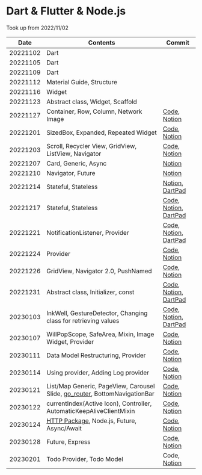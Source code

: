 # Dart & Flutter & Node.js

Took up from 2022/11/02

| Date     | Contents                                                     | Commit                                                       |
| -------- | ------------------------------------------------------------ | ------------------------------------------------------------ |
| 20221102 | Dart                                                         |                                                              |
| 20221105 | Dart                                                         |                                                              |
| 20221109 | Dart                                                         |                                                              |
| 20221112 | Material Guide, Structure                                    |                                                              |
| 20221116 | Widget                                                       |                                                              |
| 20221123 | Abstract class, Widget, Scaffold                             |                                                              |
| 20221127 | Container, Row, Column, Network Image                        | [Code](https://github.com/saanghyuk/flutter-nodejs-study/commits/main), [Notion](https://www.notion.so/ab180/7th-2022-11-27-e5abbceb9ba145bd877dbfaa00760ad4) |
| 20221201 | SizedBox, Expanded, Repeated Widget                          | [Code](https://github.com/saanghyuk/flutter-nodejs-study/tree/e10b61a38aece4a7a845e7809f5150b3631117b1), [Notion](https://www.notion.so/ab180/8th-20221201-31cb545064b34e7a931a0cea0d1a7561) |
| 20221203 | Scroll, Recycler View, GridView, ListView, Navigator         | [Code](https://github.com/saanghyuk/flutter-nodejs-study/tree/c57a883af85be6fdadece94d3446fa3a103e3795), [Notion](https://www.notion.so/ab180/9th-20221203-c90ca14b838b411ea9b55cd53fd9d390) |
| 20221207 | Card, Generic, Async                                         | [Notion](https://www.notion.so/ab180/10th-20221207-b1a79ee95e8446ce894e261e75ae2d07) |
| 20221210 | Navigator, Future                                            | [Notion](https://www.notion.so/ab180/11th-20221210-420e0a8be27b4b6f82dc43dddb927db6) |
| 20221214 | Stateful, Stateless                                          | [Notion](https://www.notion.so/ab180/12th-20221214-dbec7c7f30ce44889fb09f338f929318), [DartPad](https://gist.github.com/saanghyuk/968730f3a3fe0901129de87770f03f18) |
| 20221217 | Stateful, Stateless                                          | [Code](https://github.com/saanghyuk/flutter-nodejs-study/tree/09335d841503ef03bdbfd9008040f0fa74724513), [Notion](https://www.notion.so/ab180/13th-20221217-b057cfd8ef2d49e7949152090520c190), [DartPad](https://gist.github.com/saanghyuk/a3ae6f0c999e19387df4dfa67e92e09c) |
| 20221221 | NotificationListener, Provider                               | [Code](https://github.com/saanghyuk/flutter-nodejs-study/tree/730dd2bea8ec6b7893f8d2fb4d6e59f3d9afa652), [Notion](https://www.notion.so/ab180/14th-20221221-1b2ad751d1c94b2f89c87fd3a8161f50), [DartPad](https://gist.github.com/saanghyuk/e7c22f3faa579ea47b48b3c94002cd2d) |
| 20221224 | Provider                                                     | [Code](https://github.com/saanghyuk/flutter-nodejs-study/tree/096a0f3bbbd38daf3b78f5c11f6093ea023ddcc3), [Notion](https://www.notion.so/ab180/15th-20221224-b92d48b2e7834e6ea7bf2e0f00d4c9c1) |
| 20221226 | GridView, Navigator 2.0, PushNamed                           | [Code](https://github.com/saanghyuk/flutter-nodejs-study/tree/3f108d7720d12b1a77ba4c821368b6a3f0879fc3), [Notion](https://www.notion.so/ab180/16th-20221226-12b96d494bdf44869a24f3058e8b9d54) |
| 20221231 | Abstract class, Initializer, const                           | [Code](https://github.com/saanghyuk/flutter-nodejs-study/tree/6a03756b9ae2d1e8b40e19d9080baf5f1694ffeb), [Notion](https://www.notion.so/ab180/17th-20221231-78d8e10124ed4025a7c75c9f6c80df2f), [DartPad](https://gist.github.com/saanghyuk/4203b5274c0e9e11869dc3d203397337) |
| 20230103 | InkWell, GestureDetector, Changing class for retrieving values | [Code](https://github.com/saanghyuk/flutter-nodejs-study/tree/e6fe00d2cc40a4f04be1c4ae68a2c4e089971be8), [Notion](https://www.notion.so/ab180/18th-20230103-888574a19c914b33930a9fa28690347b), [DartPad](https://gist.github.com/saanghyuk/e6f0b1e27efe67cdc5fd9127de821aea) |
| 20230107 | WillPopScope, SafeArea, Mixin, Image Widget, Provider        | [Code](https://github.com/saanghyuk/flutter-nodejs-study/tree/0d16ee26b15b0360807d67b6fa8688585bcf7216), [Notion](https://www.notion.so/ab180/19th-20230107-148305d54bc342c4bd7573cef255a4d2) |
| 20230111 | Data Model Restructuring, Provider                           | [Code](https://github.com/saanghyuk/flutter-nodejs-study/tree/276bc85577d36183475476ac6a214621f43191a8), [Notion](https://www.notion.so/ab180/20th-20230111-032f62070f05450790ed2b6ce3e66aa3) |
| 20230114 | Using provider, Adding Log provider                          | [Code](https://github.com/saanghyuk/flutter-nodejs-study/tree/e6d754b3257424c09115cc7d5ab0903d39379149), [Notion](https://www.notion.so/ab180/21th-20230114-955474a01c6e483c9ba49747d5a5eeb4) |
| 20230121 | List/Map Generic, PageView, Carousel Slide, [go_router](https://pub.dev/packages/go_router), BottomNavigationBar | [Code](https://github.com/saanghyuk/flutter-nodejs-study/tree/2852be2c690a3f1a114783abe88d37dee5fa536e), [Notion](https://www.notion.so/ab180/24th-20230121-58376735eeaa4e299fe1833e7540238d) |
| 20230122 | currentIndex(Active Icon), Controller, AutomaticKeepAliveClientMixin | [Code](https://github.com/saanghyuk/flutter-nodejs-study/tree/52b93a6935619645f3cc8bc4f1c5725917032878), [Notion](https://www.notion.so/ab180/25th-20230122-6383868fcbd747798dc37ab9cc6240ed) |
| 20230124 | [HTTP Package](https://pub.dev/packages/http), Node.js, Future, Async/Await | [Code](https://github.com/saanghyuk/flutter-nodejs-study/tree/6b17bb0847b6e03a565b0955cf5b1ec01cb4ed7a), [Notion](https://www.notion.so/ab180/26th-20220124-67c3c5e1406845558d4841ce0dba0c1b) |
| 20230128 | Future, Express                                              | [Code](https://github.com/saanghyuk/flutter-nodejs-study/tree/75769d4afda80bd78717acd82a7b05cd1e0dbcce), [Notion](https://www.notion.so/ab180/27th-20230128-8d9a44143dda45d28308990c1db9540c) |
| 20230201 | Todo Provider, Todo Model                                    | Code, [Notion](https://www.notion.so/ab180/27th-20230201-5e323921668e4ea1800d2fb5e16318b5) |

